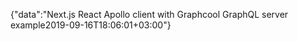 {"data":"Next.js React Apollo client with Graphcool GraphQL server example2019-09-16T18:06:01+03:00"}
